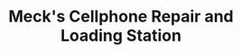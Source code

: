 ---
title: "Meck's Cellphone Repair and Loading Station"
url: /quezon-city/mecks-cellphone-repair-and-loading-station/
shop: Handy
---
